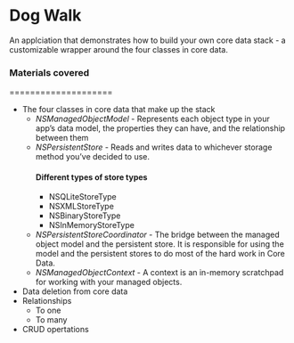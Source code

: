 # Dog Walk
An applciation that demonstrates how to build your own core data stack - a customizable wrapper around the four classes in core data. 

### Materials covered
====================
- The four classes in core data that make up the stack
    - *NSManagedObjectModel* - Represents each object type in your app’s data model, the properties they can have, and the relationship between them
    - *NSPersistentStore* - Reads and writes data to whichever storage method you’ve decided to use.
        #### Different types of store types
        - NSQLiteStoreType
        - NSXMLStoreType
        - NSBinaryStoreType
        - NSInMemoryStoreType
    - *NSPersistentStoreCoordinator* - The bridge between the managed object model and the persistent store. It is responsible for using the model and the persistent stores to do most of the hard work in Core Data.
    - *NSManagedObjectContext* - A context is an in-memory scratchpad for working with your managed objects.
- Data deletion from core data
- Relationships
    - To one
    - To many
- CRUD opertations